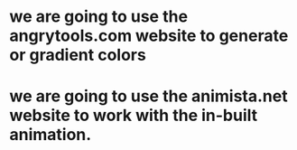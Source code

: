 # we are going to use the angrytools.com website to generate or gradient colors

# we are going to use the animista.net website to work with the in-built animation.